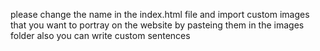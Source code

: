 please change the name in the index.html file 
and import custom images that you want to portray
on the website by pasteing them in the images folder
also you can write custom sentences 
